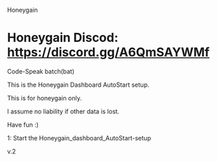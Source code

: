 Honeygain

Honeygain Discod: https://discord.gg/A6QmSAYWMf
===============================================


Code-Speak batch(bat)

This is the Honeygain Dashboard AutoStart setup.

This is for honeygain only.

I assume no liability if other data is lost.

Have fun :)



1: Start the Honeygain_dashboard_AutoStart-setup



v.2
